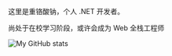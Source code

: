 这里是重铬酸钠，个人 .NET 开发者。

尚处于在校学习阶段，或许会成为 Web 全栈工程师

![My GitHub stats](https://github-readme-stats.vercel.app/api?username=sTheNight)
